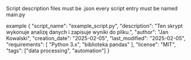 Script description files must be .json
every script entry must be named main.py

example
{
  "script_name": "example_script.py",
  "description": "Ten skrypt wykonuje analizę danych i zapisuje wyniki do pliku.",
  "author": "Jan Kowalski",
  "creation_date": "2025-02-05",
  "last_modified": "2025-02-05",
  "requirements": [
    "Python 3.x",
    "biblioteka pandas"
  ],
  "license": "MIT",
  "tags": ["data processing", "automation"]
}
